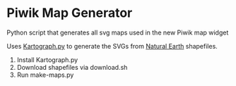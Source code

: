 # Piwik Map Generator

Python script that generates all svg maps used in the new Piwik map widget 

Uses [Kartograph.py](https://github.com/kartograph/kartograph.py) to generate the SVGs from [Natural Earth](http://www.naturalearthdata.com/downloads/) shapefiles.

1. Install Kartograph.py
2. Download shapefiles via download.sh
3. Run make-maps.py

